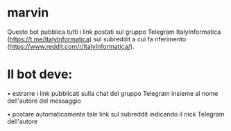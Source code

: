 # marvin
Questo bot pubblica tutti i link postati sul gruppo Telegram ItalyInformatica (https://t.me/ItalyInformatica) sul subreddit a cui fa riferimento (https://www.reddit.com/r/ItalyInformatica/).



# Il bot deve:
• estrarre i link pubblicati sulla chat del gruppo Telegram insieme al nome dell'autore del messaggio   

• postare automaticamente tale link sul subreddit indicando il nick Telegram dell'autore
